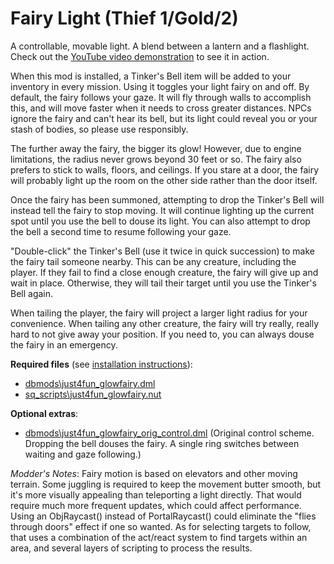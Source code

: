 # Fairy Light (Thief 1/Gold/2)

A controllable, movable light. A blend between a lantern and a flashlight. Check out the [YouTube video demonstration](https://youtu.be/w-Nmsh-dpBU) to see it in action.

When this mod is installed, a Tinker's Bell item will be added to your inventory in every mission. Using it toggles your light fairy on and off. By default, the fairy follows your gaze. It will fly through walls to accomplish this, and will move faster when it needs to cross greater distances. NPCs ignore the fairy and can't hear its bell, but its light could reveal you or your stash of bodies, so please use responsibly.

The further away the fairy, the bigger its glow! However, due to engine limitations, the radius never grows beyond 30 feet or so. The fairy also prefers to stick to walls, floors, and ceilings. If you stare at a door, the fairy will probably light up the room on the other side rather than the door itself.

Once the fairy has been summoned, attempting to drop the Tinker's Bell will instead tell the fairy to stop moving. It will continue lighting up the current spot until you use the bell to douse its light. You can also attempt to drop the bell a second time to resume following your gaze.

"Double-click" the Tinker's Bell (use it twice in quick succession) to make the fairy tail someone nearby. This can be any creature, including the player. If they fail to find a close enough creature, the fairy will give up and wait in place. Otherwise, they will tail their target until you use the Tinker's Bell again.

When tailing the player, the fairy will project a larger light radius for your convenience. When tailing any other creature, the fairy will try really, really hard to not give away your position. If you need to, you can always douse the fairy in an emergency.

**Required files** (see [installation instructions](Installation%20and%20Removal.md)):
* [dbmods\just4fun_glowfairy.dml](../dbmods/just4fun_glowfairy.dml?raw=1)
* [sq_scripts\just4fun_glowfairy.nut](../sq_scripts/just4fun_glowfairy.nut?raw=1)

**Optional extras**:
* [dbmods\just4fun_glowfairy_orig_control.dml](../dbmods/just4fun_glowfairy_orig_control.dml?raw=1) (Original control scheme. Dropping the bell douses the fairy. A single ring switches between waiting and gaze following.)

*Modder's Notes*: Fairy motion is based on elevators and other moving terrain. Some juggling is required to keep the movement butter smooth, but it's more visually appealing than teleporting a light directly. That would require much more frequent updates, which could affect performance. Using an ObjRaycast() instead of PortalRaycast() could eliminate the "flies through doors" effect if one so wanted. As for selecting targets to follow, that uses a combination of the act/react system to find targets within an area, and several layers of scripting to process the results.